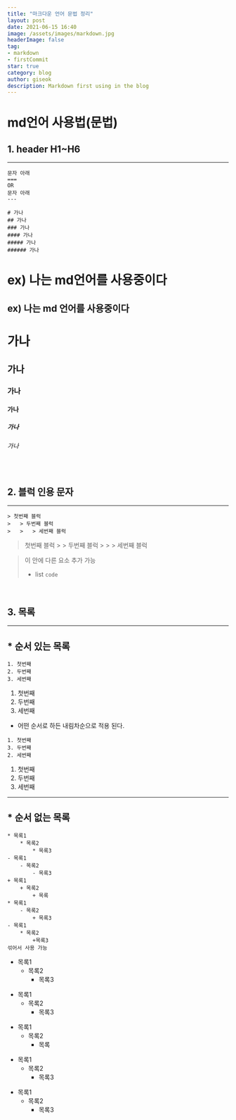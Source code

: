 ```yaml
---
title: "마크다운 언어 문법 정리"
layout: post
date: 2021-06-15 16:40
image: /assets/images/markdown.jpg
headerImage: false
tag:
- markdown
- firstCommit
star: true
category: blog
author: giseok
description: Markdown first using in the blog
---
```


# md언어 사용법(문법)

## 1. header H1~H6
---
    문자 아래 
    ===
    OR
    문자 아래 
    ---
    
    # 가나
    ## 가나 
    ### 가나
    #### 가나
    ##### 가나
    ###### 가나

ex) 나는 md언어를 사용중이다
===
ex) 나는 md 언어를 사용중이다
---

# 가나
## 가나 
### 가나
#### 가나
##### 가나
###### 가나

<br>

## 2. 블럭 인용 문자
---
    > 첫번째 블럭
    >   > 두번째 블럭
    >   >   > 세번째 블럭

    
> 첫번째 블럭
    >   > 두번째 블럭
    >   >   > 세번째 블럭 


> 이 안에 다른 요소 추가 가능 
> * list 
>       ```
>       code
>       ```

<br>

## 3. 목록
---
## * 순서 있는 목록 
```
1. 첫번째
2. 두번째 
3. 세번째
```
1. 첫번째
2. 두번째 
3. 세번째

* 어떤 순서로 하든 내림차순으로 적용 된다.

```
1. 첫번째
3. 두번째
2. 세번째
```
1. 첫번째
3. 두번째
2. 세번째
---
## *  순서 없는 목록 

```
* 목록1
    * 목록2
        * 목록3
- 목록1
    - 목록2
        - 목록3
+ 목록1
    + 목록2  
        + 목록
* 목록1
    - 목록2
        + 목록3
- 목록1
    * 목록2
        +목록3
섞어서 사용 가능
```
* 목록1
    * 목록2
        * 목록3
- 목록1
    - 목록2
        - 목록3
+ 목록1
    + 목록2  
        + 목록
* 목록1
    - 목록2
        + 목록3
- 목록1
    * 목록2
        + 목록3




    
